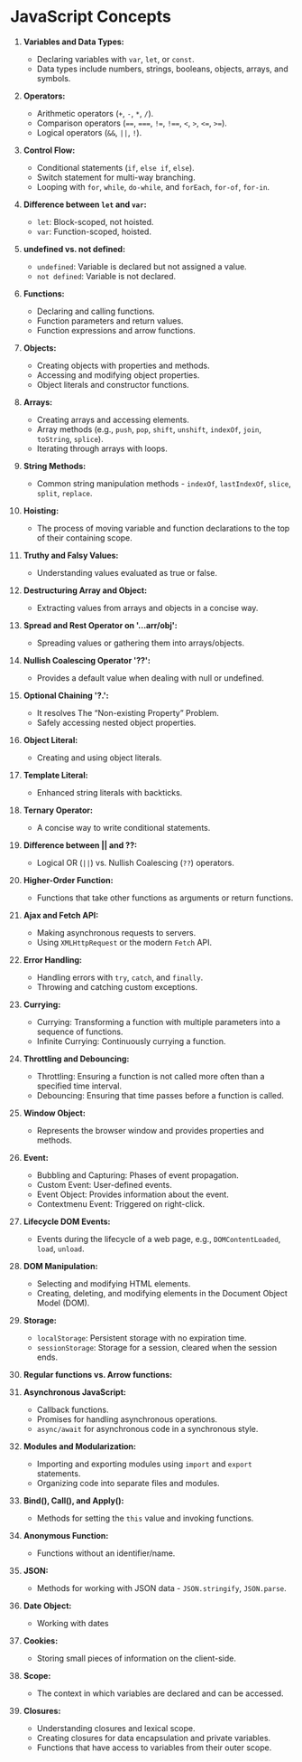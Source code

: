 # JavaScript Concepts

1. **Variables and Data Types:**
   - Declaring variables with `var`, `let`, or `const`.
   - Data types include numbers, strings, booleans, objects, arrays, and symbols.

2. **Operators:**
   - Arithmetic operators (`+`, `-`, `*`, `/`).
   - Comparison operators (`==`, `===`, `!=`, `!==`, `<`, `>`, `<=`, `>=`).
   - Logical operators (`&&`, `||`, `!`).

3. **Control Flow:**
   - Conditional statements (`if`, `else if`, `else`).
   - Switch statement for multi-way branching.
   - Looping with `for`, `while`, `do-while`, and `forEach`, `for-of`, `for-in`.

4. **Difference between `let` and `var`:**
   - `let`: Block-scoped, not hoisted.
   - `var`: Function-scoped, hoisted.

5. **undefined vs. not defined:**
   - `undefined`: Variable is declared but not assigned a value.
   - `not defined`: Variable is not declared.

6. **Functions:**
   - Declaring and calling functions.
   - Function parameters and return values.
   - Function expressions and arrow functions.

7. **Objects:**
   - Creating objects with properties and methods.
   - Accessing and modifying object properties.
   - Object literals and constructor functions.

8. **Arrays:**
   - Creating arrays and accessing elements.
   - Array methods (e.g., `push`, `pop`, `shift`, `unshift`, `indexOf`, `join`, `toString`, `splice`).
   - Iterating through arrays with loops.

9. **String Methods:**
   - Common string manipulation methods - `indexOf`, `lastIndexOf`, `slice`, `split`, `replace`.

10. **Hoisting:**
    - The process of moving variable and function declarations to the top of their containing scope.

11. **Truthy and Falsy Values:**
    - Understanding values evaluated as true or false.

12. **Destructuring Array and Object:**
    - Extracting values from arrays and objects in a concise way.

13. **Spread and Rest Operator on '...arr/obj':**
    - Spreading values or gathering them into arrays/objects.

14. **Nullish Coalescing Operator '??':**
    - Provides a default value when dealing with null or undefined.

15. **Optional Chaining '?.':**
    - It resolves The “Non-existing Property” Problem.
    - Safely accessing nested object properties.

16. **Object Literal:**
    - Creating and using object literals.

17. **Template Literal:**
    - Enhanced string literals with backticks.

18. **Ternary Operator:**
    - A concise way to write conditional statements.

19. **Difference between || and ??:**
    - Logical OR (`||`) vs. Nullish Coalescing (`??`) operators.

20. **Higher-Order Function:**
    - Functions that take other functions as arguments or return functions.

21. **Ajax and Fetch API:**
    - Making asynchronous requests to servers.
    - Using `XMLHttpRequest` or the modern `Fetch` API.

22. **Error Handling:**
    - Handling errors with `try`, `catch`, and `finally`.
    - Throwing and catching custom exceptions.

23. **Currying:**
    - Currying: Transforming a function with multiple parameters into a sequence of functions.
    - Infinite Currying: Continuously currying a function.

24. **Throttling and Debouncing:**
    - Throttling: Ensuring a function is not called more often than a specified time interval.
    - Debouncing: Ensuring that time passes before a function is called.

25. **Window Object:**
    - Represents the browser window and provides properties and methods.

26. **Event:**
    - Bubbling and Capturing: Phases of event propagation.
    - Custom Event: User-defined events.
    - Event Object: Provides information about the event.
    - Contextmenu Event: Triggered on right-click.

27. **Lifecycle DOM Events:**
    - Events during the lifecycle of a web page, e.g., `DOMContentLoaded`, `load`, `unload`.

28. **DOM Manipulation:**
    - Selecting and modifying HTML elements.
    - Creating, deleting, and modifying elements in the Document Object Model (DOM).

29. **Storage:**
    - `localStorage`: Persistent storage with no expiration time.
    - `sessionStorage`: Storage for a session, cleared when the session ends.

30. **Regular functions vs. Arrow functions:**

31. **Asynchronous JavaScript:**
    - Callback functions.
    - Promises for handling asynchronous operations.
    - `async/await` for asynchronous code in a synchronous style.

32. **Modules and Modularization:**
    - Importing and exporting modules using `import` and `export` statements.
    - Organizing code into separate files and modules.

33. **Bind(), Call(), and Apply():**
    - Methods for setting the `this` value and invoking functions.

34. **Anonymous Function:**
    - Functions without an identifier/name.

35. **JSON:**
    - Methods for working with JSON data - `JSON.stringify`, `JSON.parse`.

36. **Date Object:**
    - Working with dates

37. **Cookies:**
    - Storing small pieces of information on the client-side.

38. **Scope:**
    - The context in which variables are declared and can be accessed.

39. **Closures:**
    - Understanding closures and lexical scope.
    - Creating closures for data encapsulation and private variables.
    - Functions that have access to variables from their outer scope.
